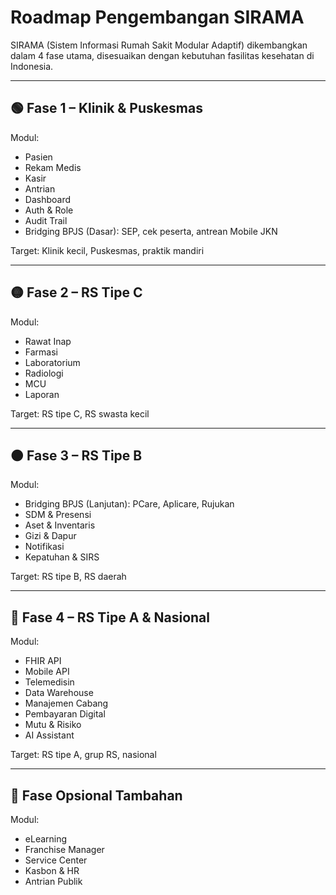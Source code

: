 # Roadmap Pengembangan SIRAMA

SIRAMA (Sistem Informasi Rumah Sakit Modular Adaptif) dikembangkan dalam 4 fase utama, disesuaikan dengan kebutuhan fasilitas kesehatan di Indonesia.

---

## 🟢 Fase 1 – Klinik & Puskesmas
Modul:
- Pasien
- Rekam Medis
- Kasir
- Antrian
- Dashboard
- Auth & Role
- Audit Trail
- Bridging BPJS (Dasar): SEP, cek peserta, antrean Mobile JKN

Target: Klinik kecil, Puskesmas, praktik mandiri

---

## 🟡 Fase 2 – RS Tipe C
Modul:
- Rawat Inap
- Farmasi
- Laboratorium
- Radiologi
- MCU
- Laporan

Target: RS tipe C, RS swasta kecil

---

## 🟠 Fase 3 – RS Tipe B
Modul:
- Bridging BPJS (Lanjutan): PCare, Aplicare, Rujukan
- SDM & Presensi
- Aset & Inventaris
- Gizi & Dapur
- Notifikasi
- Kepatuhan & SIRS

Target: RS tipe B, RS daerah

---

## 🔴 Fase 4 – RS Tipe A & Nasional
Modul:
- FHIR API
- Mobile API
- Telemedisin
- Data Warehouse
- Manajemen Cabang
- Pembayaran Digital
- Mutu & Risiko
- AI Assistant

Target: RS tipe A, grup RS, nasional

---

## 🧠 Fase Opsional Tambahan
Modul:
- eLearning
- Franchise Manager
- Service Center
- Kasbon & HR
- Antrian Publik
